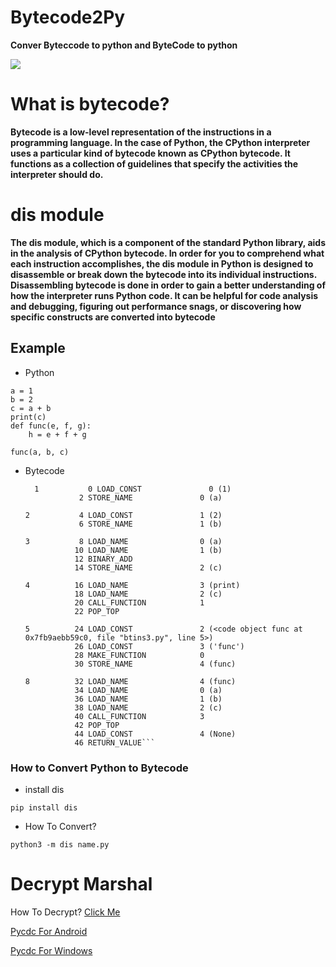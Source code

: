 # Bytecode2Py

<b>Conver Byteccode to python and ByteCode to python</b>


<img src="https://github.com/user-attachments/assets/f78dc3aa-db70-4dc6-a337-06cfb0bec7ab">


# What is bytecode?

<b>Bytecode is a low-level representation of the instructions in a programming language.
In the case of Python, the CPython interpreter uses a particular kind of bytecode known as CPython bytecode. It functions as a collection of guidelines that specify the activities the interpreter should do.



# dis module


The dis module, which is a component of the standard Python library, aids in the analysis of CPython bytecode. In order for you to comprehend what each instruction accomplishes, the dis module in Python is designed to disassemble or break down the bytecode into its individual instructions.
Disassembling bytecode is done in order to gain a better understanding of how the interpreter runs Python code. It can be helpful for code analysis and debugging, figuring out performance snags, or discovering how specific constructs are converted into bytecode</b>


## Example

- Python

```
a = 1
b = 2
c = a + b
print(c)
def func(e, f, g):
    h = e + f + g

func(a, b, c)
```

- Bytecode

  ```
    1           0 LOAD_CONST               0 (1)
              2 STORE_NAME               0 (a)

  2           4 LOAD_CONST               1 (2)
              6 STORE_NAME               1 (b)

  3           8 LOAD_NAME                0 (a)
             10 LOAD_NAME                1 (b)
             12 BINARY_ADD
             14 STORE_NAME               2 (c)

  4          16 LOAD_NAME                3 (print)
             18 LOAD_NAME                2 (c)
             20 CALL_FUNCTION            1
             22 POP_TOP

  5          24 LOAD_CONST               2 (<code object func at 0x7fb9aebb59c0, file "btins3.py", line 5>)
             26 LOAD_CONST               3 ('func')
             28 MAKE_FUNCTION            0
             30 STORE_NAME               4 (func)

  8          32 LOAD_NAME                4 (func)
             34 LOAD_NAME                0 (a)
             36 LOAD_NAME                1 (b)
             38 LOAD_NAME                2 (c)
             40 CALL_FUNCTION            3
             42 POP_TOP
             44 LOAD_CONST               4 (None)
             46 RETURN_VALUE```

### How to Convert Python to Bytecode

- install dis

`pip install dis`

- How To Convert?

`python3 -m dis name.py`

# Decrypt Marshal

How To Decrypt? <a href="https://github.com/Mr-Spect3r/Py2Bytecode/blob/main/Decrypt.md">Click Me

<a href="https://github.com/Mr-Spect3r/Py2Bytecode/tree/main/pycdc%20Android"> Pycdc For Android

<a href="https://github.com/Mr-Spect3r/Py2Bytecode/tree/main/pycdc%20Windows"> Pycdc For Windows

